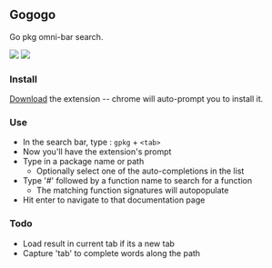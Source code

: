 ## Gogogo ##

Go pkg omni-bar search.

<img src='https://github.com/sjezewski/gogogo/raw/master/doc/screenshot.png'/>
<img src='https://github.com/sjezewski/gogogo/raw/master/doc/functions-screenshot.png'/>

### Install ###

[Download](https://github.com/sjezewski/gogogo/raw/master/gogogo.crx) the extension -- chrome will auto-prompt you to install it.

### Use ###

- In the search bar, type : `gpkg` + `<tab>`
- Now you'll have the extension's prompt
- Type in a package name or path
  - Optionally select one of the auto-completions in the list
- Type '#' followed by a function name to search for a function
  - The matching function signatures will autopopulate  
- Hit enter to navigate to that documentation page

### Todo ###

- Load result in current tab if its a new tab
- Capture 'tab' to complete words along the path